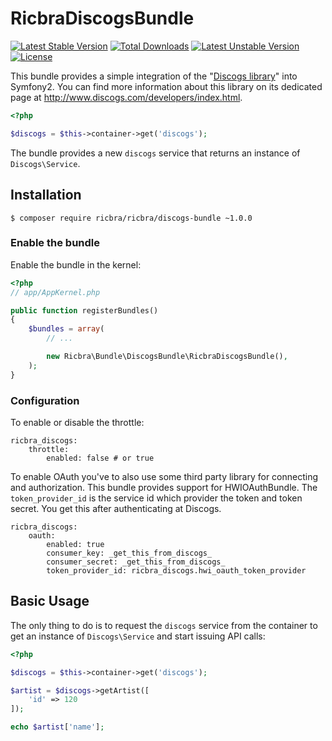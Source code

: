 RicbraDiscogsBundle
===================

[![Latest Stable Version](https://poser.pugx.org/ricbra/discogs-bundle/v/stable.svg)](https://packagist.org/packages/ricbra/discogs-bundle) [![Total Downloads](https://poser.pugx.org/ricbra/discogs-bundle/downloads.svg)](https://packagist.org/packages/ricbra/discogs-bundle) [![Latest Unstable Version](https://poser.pugx.org/ricbra/discogs-bundle/v/unstable.svg)](https://packagist.org/packages/ricbra/discogs-bundle) [![License](https://poser.pugx.org/ricbra/discogs-bundle/license.svg)](https://packagist.org/packages/ricbra/discogs-bundle)

This bundle provides a simple integration of the "[Discogs
library](/ricbra/php-discogs-api)" into Symfony2. You can find more
information about this library on its dedicated page at
http://www.discogs.com/developers/index.html.

``` php
<?php

$discogs = $this->container->get('discogs');
````

The bundle provides a new `discogs` service that returns an instance of
`Discogs\Service`.

## Installation

    $ composer require ricbra/ricbra/discogs-bundle ~1.0.0

### Enable the bundle

Enable the bundle in the kernel:

``` php
<?php
// app/AppKernel.php

public function registerBundles()
{
    $bundles = array(
        // ...

        new Ricbra\Bundle\DiscogsBundle\RicbraDiscogsBundle(),
    );
}
```

### Configuration

To enable or disable the throttle:

    ricbra_discogs:
        throttle:
            enabled: false # or true

To enable OAuth you've to also use some third party library for connecting and authorization. This bundle provides
support for HWIOAuthBundle. The <code>token_provider_id</code> is the service id which provider the token and token
secret. You get this after authenticating at Discogs.

    ricbra_discogs:
        oauth:
            enabled: true
            consumer_key: _get_this_from_discogs_
            consumer_secret: _get_this_from_discogs_
            token_provider_id: ricbra_discogs.hwi_oauth_token_provider

## Basic Usage

The only thing to do is to request the `discogs` service from the container to get
an instance of `Discogs\Service` and start issuing API calls:

``` php
<?php

$discogs = $this->container->get('discogs');

$artist = $discogs->getArtist([
    'id' => 120
]);

echo $artist['name'];
```
